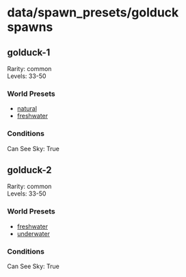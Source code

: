 # data/spawn_presets/golduck spawns  
  
## golduck-1  
Rarity: common  
Levels: 33-50  
  
### World Presets  
* [natural](/data/spawn_data/natural.md)  
* [freshwater](/data/spawn_data/freshwater.md)  
  
### Conditions  
Can See Sky: True  
  
## golduck-2  
Rarity: common  
Levels: 33-50  
  
### World Presets  
* [freshwater](/data/spawn_data/freshwater.md)  
* [underwater](/data/spawn_data/underwater.md)  
  
### Conditions  
Can See Sky: True  
